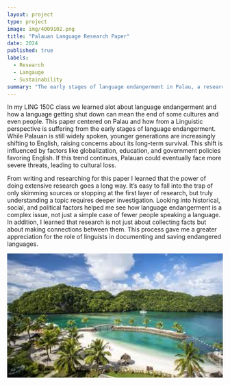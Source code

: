```yaml
---
layout: project
type: project
image: img/4009102.png
title: "Palauan Language Research Paper"
date: 2024
published: true
labels:
  - Research
  - Langauge
  - Sustainability
summary: "The early stages of language endangerment in Palau, a research paper for LING 150C"
---
```


In my LING 150C class we learned alot about language endangerment and how a language getting shut down can mean the end of some cultures and even people. This paper centered on Palau and how from a Linguistic perspective is suffering from the early stages of language endangerment. While Palauan is still widely spoken, younger generations are increasingly shifting to English, raising concerns about its long-term survival. This shift is influenced by factors like globalization, education, and government policies favoring English. If this trend continues, Palauan could eventually face more severe threats, leading to cultural loss.

From writing and researching for this paper I learned that the power of doing extensive research goes a long way.  It’s easy to fall into the trap of only skimming sources or stopping at the first layer of research, but truly understanding a topic requires deeper investigation. Looking into historical, social, and political factors helped me see how language endangerment is a complex issue, not just a simple case of fewer people speaking a language. In addition, I learned that research is not just about collecting facts but about making connections between them. This process gave me a greater appreciation for the role of linguists in documenting and saving endangered languages.

<div class="text-center p-4">
  <img width="600px" src="../img/images.jpg" >
</div>
